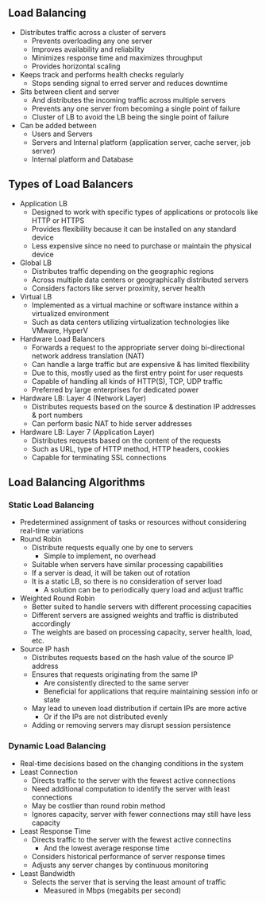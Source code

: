 ## Load Balancing
- Distributes traffic across a cluster of servers
  - Prevents overloading any one server
  - Improves availability and reliability
  - Minimizes response time and maximizes throughput
  - Provides horizontal scaling
- Keeps track and performs health checks regularly
  - Stops sending signal to erred server and reduces downtime
- Sits between client and server
  - And distributes the incoming traffic across multiple servers
  - Prevents any one server from becoming a single point of failure
  - Cluster of LB to avoid the LB being the single point of failure
- Can be added between
  - Users and Servers
  - Servers and Internal platform (application server, cache server, job server)
  - Internal platform and Database

## Types of Load Balancers
- Application LB
  - Designed to work with specific types of applications or protocols like HTTP or HTTPS
  - Provides flexibility because it can be installed on any standard device
  - Less expensive since no need to purchase or maintain the physical device
- Global LB
  - Distributes traffic depending on the geographic regions
  - Across multiple data centers or geographically distributed servers
  - Considers factors like server proximity, server health
- Virtual LB
  - Implemented as a virtual machine or software instance within a virtualized environment
  - Such as data centers utilizing virtualization technologies like VMware, HyperV
- Hardware Load Balancers
  - Forwards a request to the appropriate server doing bi-directional network address translation (NAT)
  - Can handle a large traffic but are expensive & has limited flexibility
  - Due to this, mostly used as the first entry point for user requests
  - Capable of handling all kinds of HTTP(S), TCP, UDP traffic
  - Preferred by large enterprises for dedicated power
- Hardware LB: Layer 4 (Network Layer)
  - Distributes requests based on the source & destination IP addresses & port numbers
  - Can perform basic NAT to hide server addresses
- Hardware LB: Layer 7 (Application Layer)
  - Distributes requests based on the content of the requests
  - Such as URL, type of HTTP method, HTTP headers, cookies
  - Capable for terminating SSL connections

## Load Balancing Algorithms
### Static Load Balancing
- Predetermined assignment of tasks or resources without considering real-time variations
- Round Robin
  - Distribute requests equally one by one to servers
    - Simple to implement, no overhead
  - Suitable when servers have similar processing capabilities
  - If a server is dead, it will be taken out of rotation
  - It is a static LB, so there is no consideration of server load
    - A solution can be to periodically query load and adjust traffic
- Weighted Round Robin
  - Better suited to handle servers with different processing capacities
  - Different servers are assigned weights and traffic is distributed accordingly
  - The weights are based on processing capacity, server health, load, etc.
- Source IP hash
  - Distributes requests based on the hash value of the source IP address
  - Ensures that requests originating from the same IP
    - Are consistently directed to the same server
    - Beneficial for applications that require maintaining session info or state
  - May lead to uneven load distribution if certain IPs are more active
    - Or if the IPs are not distributed evenly
  - Adding or removing servers may disrupt session persistence

### Dynamic Load Balancing
- Real-time decisions based on the changing conditions in the system
- Least Connection
  - Directs traffic to the server with the fewest active connections
  - Need additional computation to identify the server with least connections
  - May be costlier than round robin method
  - Ignores capacity, server with fewer connections may still have less capacity
- Least Response Time
  - Directs traffic to the server with the fewest active connectins
    - And the lowest average response time
  - Considers historical performance of server response times
  - Adjusts any server changes by continuous monitoring
- Least Bandwidth
  - Selects the server that is serving the least amount of traffic
    - Measured in Mbps (megabits per second)
